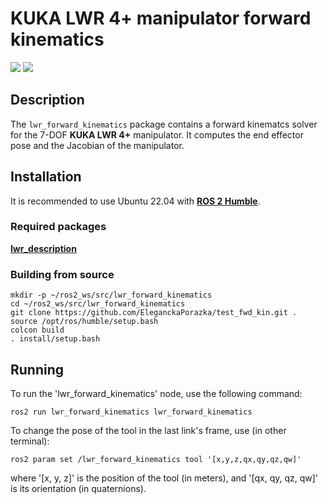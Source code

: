 # KUKA LWR 4+ manipulator forward kinematics

<img src="https://img.shields.io/badge/ros--version-humble-green"/>  <img src="https://img.shields.io/badge/platform%20-Ubuntu%2022.04-orange"/>

## Description

The `lwr_forward_kinematics` package contains a forward kinematcs solver for the 7-DOF **KUKA LWR 4+** manipulator. It computes the end effector pose and the Jacobian of the manipulator.

## Installation

It is recommended to use Ubuntu 22.04 with [**ROS 2 Humble**](https://docs.ros.org/en/humble/index.html).

### Required packages

[**lwr_description**](https://github.com/EleganckaPorazka/kuka_lwr4plus_urdf.git)

### Building from source

```
mkdir -p ~/ros2_ws/src/lwr_forward_kinematics
cd ~/ros2_ws/src/lwr_forward_kinematics
git clone https://github.com/EleganckaPorazka/test_fwd_kin.git .
source /opt/ros/humble/setup.bash
colcon build
. install/setup.bash
```

## Running

To run the 'lwr_forward_kinematics' node, use the following command:
```
ros2 run lwr_forward_kinematics lwr_forward_kinematics 
```

To change the pose of the tool in the last link's frame, use (in other terminal):
```
ros2 param set /lwr_forward_kinematics tool '[x,y,z,qx,qy,qz,qw]'
```
where '[x, y, z]' is the position of the tool (in meters), and '[qx, qy, qz, qw]' is its orientation (in quaternions).
